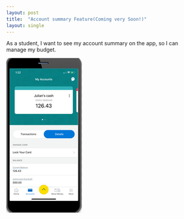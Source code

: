 ```yaml
---
layout: post
title:  "Account summary Feature(Coming very Soon!)"
layout: single
---
```


As a student, I want to see my account summary on the app, so I can manage my budget.


![Demo](/assets/img/a1.PNG)
